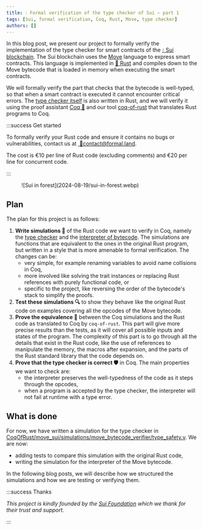 ```yaml
---
title: 💧 Formal verification of the type checker of Sui – part 1
tags: [Sui, formal verification, Coq, Rust, Move, type checker]
authors: []
---
```


In this blog post, we present our project to formally verify the implementation of the type checker for smart contracts of the [💧&nbsp;Sui blockchain](https://sui.io/). The Sui blockchain uses the [Move](https://sui.io/move) language to express smart contracts. This language is implemented in [🦀&nbsp;Rust](https://www.rust-lang.org/) and compiles down to the Move bytecode that is loaded in memory when executing the smart contracts.

We will formally verify the part that checks that the bytecode is well-typed, so that when a smart contract is executed it cannot encounter critical errors. The [type checker itself](https://github.com/move-language/move-sui/blob/main/crates/move-bytecode-verifier/src/type_safety.rs) is also written in Rust, and we will verify it using the proof assistant [Coq&nbsp;🐓](https://coq.inria.fr/) and our tool [coq-of-rust](https://github.com/formal-land/coq-of-rust) that translates Rust programs to Coq.

<!-- truncate -->

:::success Get started

To formally verify your Rust code and ensure it contains no bugs or vulnerabilities, contact us at&nbsp;[&nbsp;📧&#099;&#111;&#110;&#116;&#097;&#099;&#116;&#064;formal&#046;&#108;&#097;&#110;&#100;](mailto:contact@formal.land).

The cost is €10 per line of Rust code (excluding comments) and €20 per line for concurrent code.

:::

<figure>
  ![Sui in forest](2024-08-19/sui-in-forest.webp)
</figure>

## Plan

The plan for this project is as follows:

1. **Write simulations&nbsp;🧮** of the Rust code we want to verify in Coq, namely the [type checker](https://github.com/move-language/move-sui/blob/main/crates/move-bytecode-verifier/src/type_safety.rs) and the [interpreter of bytecode](https://github.com/move-language/move-sui/blob/main/crates/move-vm-runtime/src/interpreter.rs). The simulations are functions that are equivalent to the ones in the original Rust program, but written in a style that is more amenable to formal verification. The changes can be:
    - very simple, for example renaming variables to avoid name collisions in Coq,
    - more involved like solving the trait instances or replacing Rust references with purely functional code, or
    - specific to the project, like reversing the order of the bytecode's stack to simplify the proofs.
2. **Test these simulations&nbsp;🔍** to show they behave like the original Rust code on examples covering all the opcodes of the Move bytecode.
3. **Prove the equivalence&nbsp;🟰** between the Coq simulations and the Rust code as translated to Coq by `coq-of-rust`. This part will give more precise results than the tests, as it will cover all possible inputs and states of the program. The complexity of this part is to go through all the details that exist in the Rust code, like the use of references to manipulate the memory, the macros after expansion, and the parts of the Rust standard library that the code depends on.
4. **Prove that the type checker is correct&nbsp;🛡️** in Coq. The main properties we want to check are:
    - the interpreter preserves the well-typedness of the code as it steps through the opcodes,
    - when a program is accepted by the type checker, the interpreter will not fail at runtime with a type error.

## What is done

For now, we have written a simulation for the type checker in [CoqOfRust/move_sui/simulations/move_bytecode_verifier/type_safety.v](https://github.com/formal-land/coq-of-rust/blob/main/CoqOfRust/move_sui/simulations/move_bytecode_verifier/type_safety.v). We are now:

- adding tests to compare this simulation with the original Rust code,
- writing the simulation for the interpreter of the Move bytecode.

In the following blog posts, we will describe how we structured the simulations and how we are testing or verifying them.

:::success Thanks

_This project is kindly founded by the [Sui Foundation](https://sui.io/about) which we thank for their trust and support._

:::
